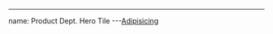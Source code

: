 
---
name: Product Dept. Hero Tile
---<a href="#" class="promo-dept-hero-tile-action">Adipisicing</a>